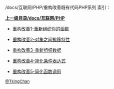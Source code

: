 /docs/互联网/PHP/重构改善既有代码PHP系列 索引：


**[上一级目录/docs/互联网/PHP](/docs/互联网/PHP/index.md)**

- [重构改善1-重新组织你的函数](/docs/互联网/PHP/重构改善既有代码PHP系列/重构改善1-重新组织你的函数.md)

- [重构改善2-对象之间搬移特性](/docs/互联网/PHP/重构改善既有代码PHP系列/重构改善2-对象之间搬移特性.md)

- [重构改善3-重新组织数据](/docs/互联网/PHP/重构改善既有代码PHP系列/重构改善3-重新组织数据.md)

- [重构改善4-简化条件表达式](/docs/互联网/PHP/重构改善既有代码PHP系列/重构改善4-简化条件表达式.md)

- [重构改善5-简化函数调用](/docs/互联网/PHP/重构改善既有代码PHP系列/重构改善5-简化函数调用.md)


<font size=2 color='grey'> [@TsingChan](http://www.9ong.com/) </font>